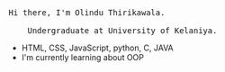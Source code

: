 <pre>Hi there, I'm Olindu Thirikawala.<br>
    Undergraduate at University of Kelaniya.</pre>
- HTML, CSS, JavaScript, python, C, JAVA
- I'm currently learning about OOP

<!---
OV02/OV02 is a ✨ special ✨ repository because its `README.md` (this file) appears on your GitHub profile.
You can click the Preview link to take a look at your changes.
--->
